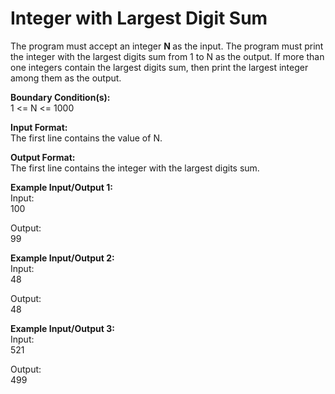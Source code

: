 # Integer with Largest Digit Sum
<p>The program must accept an integer <strong>N </strong>as the input. The program must print the integer&nbsp;with the largest digits sum from 1 to N as the output. If more than one integers contain the largest digits sum, then print the largest integer among them as the output.</p>

<p><strong>Boundary Condition(s):</strong><br>
1 &lt;= N &lt;= 1000</p>

<p><strong>Input Format:</strong><br>
The first line contains the value of N.</p>

<p><strong>Output Format:</strong><br>
The first line contains the integer with the largest digits sum.</p>

<p><strong>Example Input/Output 1:</strong><br>
Input:<br>
100</p>

<p>Output:<br>
99</p>

<p><strong>Example Input/Output 2:</strong><br>
Input:<br>
48</p>

<p>Output:<br>
48</p>

<p><strong>Example Input/Output 3:</strong><br>
Input:<br>
521</p>

<p>Output:<br>
499</p>
